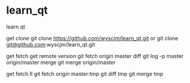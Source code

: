learn_qt
========

learn qt

get clone
git clone https://github.com/wyscjm/learn_qt.git
or git clone git@github.com:wyscjm/learn_qt.git

get fetch
 get remote version
git fetch origin master
 diff
git log -p master origin/master
 merge
git merge origin/master

get fetch  II
git fetch origin master:tmp
git diff tmp
git merge tmp

